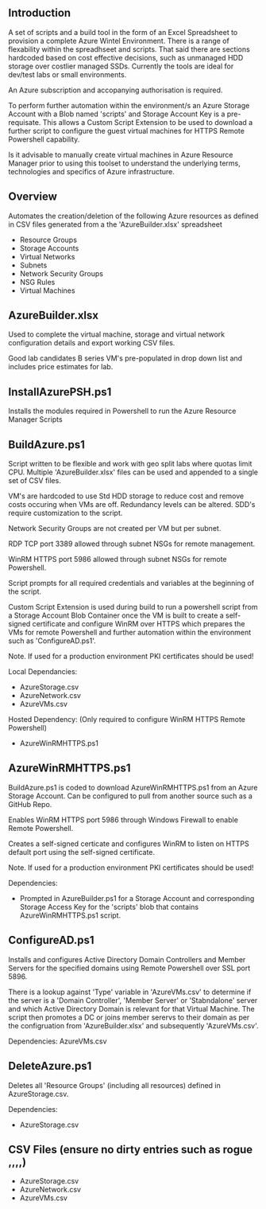 Introduction
------------

A set of scripts and a build tool in the form of an Excel Spreadsheet to provision a complete Azure Wintel Environment. There is a range of flexability within the spreadhseet and scripts. That said there are sections hardcoded based on cost effective decisions, such as unmanaged HDD storage over costlier managed SSDs. Currently the tools are ideal for dev/test labs or small environments.

An Azure subscription and accopanying authorisation is required. 

To perform further automation within the environment/s an Azure Storage Account with a Blob named 'scripts' and Storage Account Key is a pre-requisate. This allows a Custom Script Extension to be used to download a further script to configure the guest virtual machines for HTTPS Remote Powershell capability.

Is it advisable to manually create virtual machines in Azure Resource Manager prior to using this toolset to understand the underlying terms, technologies and specifics of Azure infrastructure. 


Overview
--------

Automates the creation/deletion of the following Azure resources as defined in CSV files generated from a the 'AzureBuilder.xlsx' spreadsheet
- Resource Groups
- Storage Accounts
- Virtual Networks
- Subnets
- Network Security Groups
- NSG Rules
- Virtual Machines


AzureBuilder.xlsx
-----------------
Used to complete the virtual machine, storage and virtual network configuration details and export working CSV files.

Good lab candidates B series VM's pre-populated in drop down list and includes price estimates for lab.


InstallAzurePSH.ps1
----------------
Installs the modules required in Powershell to run the Azure Resource Manager Scripts


BuildAzure.ps1
-------------
Script written to be flexible and work with geo split labs where quotas limit CPU. Multiple 'AzureBuilder.xlsx' files can be used and appended to a single set of CSV files.

VM's are hardcoded to use Std HDD storage to reduce cost and remove costs occuring when VMs are off. Redundancy levels can be altered.
SDD's require customization to the script.

Network Security Groups are not created per VM but per subnet.

RDP TCP port 3389 allowed through subnet NSGs for remote management.

WinRM HTTPS port 5986 allowed through subnet NSGs for remote Powershell.

Script prompts for all required credentials and variables at the beginning of the script.

Custom Script Extension is used during build to run a powershell script from a Storage Account Blob Container once the VM is
built to create a self-signed certificate and configure WinRM over HTTPS which prepares the VMs for remote Powershell and further automation within the environment such as 'ConfigureAD.ps1'.

Note. If used for a production environment PKI certificates should be used!

Local Dependancies:
- AzureStorage.csv
- AzureNetwork.csv
- AzureVMs.csv

Hosted Dependency: (Only required to configure WinRM HTTPS Remote Powershell)
- AzureWinRMHTTPS.ps1


AzureWinRMHTTPS.ps1
-------------------
BuildAzure.ps1 is coded to download AzureWinRMHTTPS.ps1 from an Azure Storage Account. Can be configured to pull from another source such as a GitHub Repo.

Enables WinRM HTTPS port 5986 through Windows Firewall to enable Remote Powershell.

Creates a self-signed certicate and configures WinRM to listen on HTTPS default port using the self-signed certificate.

Note. If used for a production environment PKI certificates should be used!

Dependencies:
- Prompted in AzureBuilder.ps1 for a Storage Account and corresponding Storage Access Key for the 'scripts' blob that contains AzureWinRMHTTPS.ps1 script.


ConfigureAD.ps1
------------
Installs and configures Active Directory Domain Controllers and Member Servers for the specified domains using Remote Powershell over SSL port 5896.

There is a lookup against 'Type' variable in 'AzureVMs.csv' to determine if the server is a 'Domain Controller', 'Member Server' or 'Stabndalone' server and which Active Directory Domain is relevant for that Virtual Machine. The script then promotes a DC or joins member serervs to their domain as per the configruation from 'AzureBuilder.xlsx' and subsequently 'AzureVMs.csv'.

Dependencies:
AzureVMs.csv


DeleteAzure.ps1
-------------
Deletes all 'Resource Groups' (including all resources) defined in AzureStorage.csv.

Dependencies:
- AzureStorage.csv

CSV Files (ensure no dirty entries such as rogue ,,,,)
---------
- AzureStorage.csv
- AzureNetwork.csv
- AzureVMs.csv
